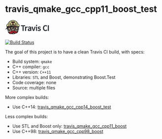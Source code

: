 # travis_qmake_gcc_cpp11_boost_test

[![Travis CI logo](TravisCI.png)](https://travis-ci.org)

[![Build Status](https://travis-ci.org/richelbilderbeek/travis_qmake_gcc_cpp11_boost_test.svg?branch=master)](https://travis-ci.org/richelbilderbeek/travis_qmake_gcc_cpp11_boost_test)

The goal of this project is to have a clean Travis CI build, with specs:
 * Build system: `qmake`
 * C++ compiler: `gcc`
 * C++ version: `C++11`
 * Libraries: `STL` and Boost, demonstrating Boost.Test
 * Code coverage: none
 * Source: multiple files

More complex builds:
 * Use C++14: [travis_qmake_gcc_cpp14_boost_test](https://www.github.com/richelbilderbeek/travis_qmake_gcc_cpp14_boost_test)

Less complex builds:
 * Use STL and Boost only: [travis_qmake_gcc_cpp11_boost](https://www.github.com/richelbilderbeek/travis_qmake_gcc_cpp11_boost)
 * Use C++98: [travis_qmake_gcc_cpp98_boost](https://www.github.com/richelbilderbeek/travis_qmake_gcc_cpp98_boost)
